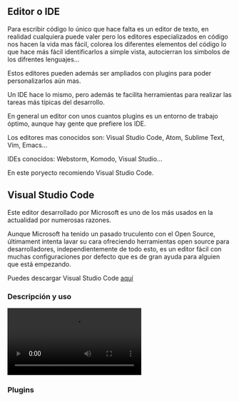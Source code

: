 ## Editor o IDE

Para escribir código lo único que hace falta es un editor de texto, en realidad cualquiera puede valer
pero los editores especializados en código nos hacen la vida mas fácil, colorea los diferentes elementos
del código lo que hace más fácil identificarlos a simple vista, autocierran los simbolos de los difrentes 
lenguajes...

Estos editores pueden además ser ampliados con plugins para poder personalizarlos aún mas.

Un IDE hace lo mismo, pero además te facilita herramientas para realizar las tareas más típicas del desarrollo.

En general un editor con unos cuantos plugins es un entorno de trabajo óptimo, aunque hay gente que prefiere
los IDE.

Los editores mas conocidos son: Visual Studio Code, Atom, Sublime Text, Vim, Emacs...

IDEs conocídos: Webstorm, Komodo, Visual Studio...

En este poryecto recomiendo Visual Studio Code.

## Visual Studio Code

Este editor desarrollado por Microsoft es uno de los más usados en la actualidad por numerosas razones.

Aunque Microsoft ha tenido un pasado truculento con el Open Source, últimament intenta lavar su cara
ofreciendo herramientas open source para desarrolladores, independientemente de todo esto, es un editor fácil
con muchas configuraciones por defecto que es de gran ayuda para alguien que está empezando.

Puedes descargar Visual Studio Code [aquí](https://code.visualstudio.com/download)

### Descripción y uso

<video controls autoplay>
  <source src="./img/editor/vscodeOpen.mp4" type="video/mp4">
</video>

### Plugins

